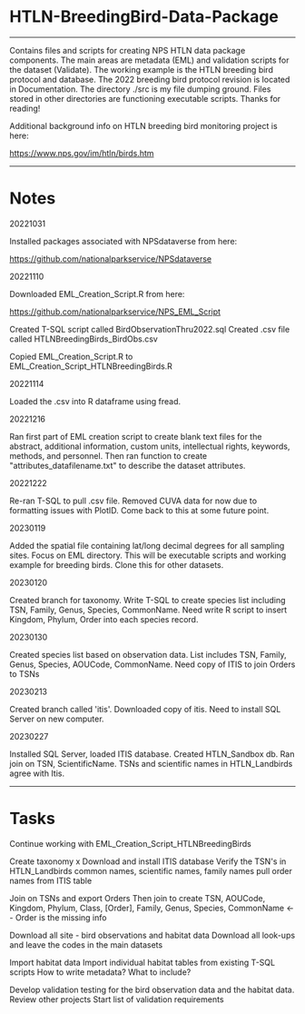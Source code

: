 # HTLN-BreedingBird-Data-Package
----------------
Contains files and scripts for creating NPS HTLN data package components. The main areas are metadata (EML) and validation scripts for the dataset (Validate). The working example is the HTLN breeding bird protocol and database. The 2022 breeding bird protocol revision is located in Documentation. The directory ./src is my file dumping ground. Files stored in other directories are functioning executable scripts. Thanks for reading!

Additional background info on HTLN breeding bird monitoring project is here:

https://www.nps.gov/im/htln/birds.htm

--------------------------------
# Notes

20221031

Installed packages associated with NPSdataverse from here:

https://github.com/nationalparkservice/NPSdataverse

20221110

Downloaded EML_Creation_Script.R from here:

https://github.com/nationalparkservice/NPS_EML_Script

Created T-SQL script called BirdObservationThru2022.sql
Created .csv file called HTLNBreedingBirds_BirdObs.csv

Copied EML_Creation_Script.R to EML_Creation_Script_HTLNBreedingBirds.R

20221114

Loaded the .csv into R dataframe using fread.

20221216

Ran first part of EML creation script to create blank text files for the abstract, additional information, custom units, intellectual
rights, keywords, methods, and personnel. Then ran function to create "attributes_datafilename.txt" to describe the dataset attributes.

20221222

Re-ran T-SQL to pull .csv file. Removed CUVA data for now due to formatting issues with PlotID. Come back to this at some future point.

20230119

Added the spatial file containing lat/long decimal degrees for all sampling sites. Focus on EML directory. This will be executable scripts and working example for breeding birds. Clone this for other datasets. 

20230120

Created branch for taxonomy. Write T-SQL to create species list including TSN, Family, Genus, Species, CommonName. Need write R script to insert Kingdom, Phylum, Order into each species record.

20230130

Created species list based on observation data. List includes TSN, Family, Genus, Species, AOUCode, CommonName. 
Need copy of ITIS to join Orders to TSNs

20230213

Created branch called 'itis'. Downloaded copy of itis. Need to install SQL Server on new computer.

20230227

Installed SQL Server, loaded ITIS database. Created HTLN_Sandbox db. Ran join on TSN, ScientificName.
TSNs and scientific names in HTLN_Landbirds agree with Itis.




-----------------
# Tasks

Continue working with EML_Creation_Script_HTLNBreedingBirds

Create taxonomy 
	x Download and install ITIS database
  Verify the TSN's in HTLN_Landbirds 
    common names, scientific names, family names
    pull order names from ITIS table

Join on TSNs and export Orders
	Then join to create TSN, AOUCode, Kingdom, Phylum, Class, [Order], 
		Family, Genus, Species, CommonName <-- Order is the missing info
		
Download all site - bird observations and habitat data
Download all look-ups and leave the codes in the main datasets

Import habitat data
	Import individual habitat tables from existing T-SQL scripts
	How to write metadata? What to include?

Develop validation testing for the bird observation data and the habitat data.
	Review other projects
	Start list of validation requirements




